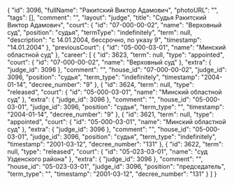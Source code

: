 {
    "id": 3096,
    "fullName": "Ракитский Виктор Адамович",
    "photoURL": "",
    "tags": [],
    "comment": "",
    "layout": "judge",
    "title": "Судья Ракитский Виктор Адамович",
    "court": {
        "id": "07-000-00-02",
        "name": "Верховный суд",
        "position": "судья",
        "termType": "indefinitely",
        "term": null,
        "description": "c 14.01.2004, бессрочно, по указу 9",
        "timestamp": "14.01.2004"
    },
    "previousCourt": {
        "id": "05-000-03-01",
        "name": "Минский областной суд"
    },
    "career": [
        {
            "id": 3623,
            "term": null,
            "type": "appointed",
            "court": {
                "id": "07-000-00-02",
                "name": "Верховный суд"
            },
            "extra": {
                "judge_id": 3096
            },
            "comment": "",
            "house_id": "07-000-00-02",
            "judge_id": 3096,
            "position": "судья",
            "term_type": "indefinitely",
            "timestamp": "2004-01-14",
            "decree_number": "9"
        },
        {
            "id": 3624,
            "term": null,
            "type": "released",
            "court": {
                "id": "05-000-03-01",
                "name": "Минский областной суд"
            },
            "extra": {
                "judge_id": 3096
            },
            "comment": "",
            "house_id": "05-000-03-01",
            "judge_id": 3096,
            "position": "судья",
            "term_type": "",
            "timestamp": "2004-01-14",
            "decree_number": "9"
        },
        {
            "id": 3621,
            "term": null,
            "type": "appointed",
            "court": {
                "id": "05-000-03-01",
                "name": "Минский областной суд"
            },
            "extra": {
                "judge_id": 3096
            },
            "comment": "",
            "house_id": "05-000-03-01",
            "judge_id": 3096,
            "position": "судья",
            "term_type": "indefinitely",
            "timestamp": "2001-03-12",
            "decree_number": "131"
        },
        {
            "id": 3622,
            "term": null,
            "type": "released",
            "court": {
                "id": "05-023-03-01",
                "name": "суд Узденского района"
            },
            "extra": {
                "judge_id": 3096
            },
            "comment": "",
            "house_id": "05-023-03-01",
            "judge_id": 3096,
            "position": "председатель",
            "term_type": "",
            "timestamp": "2001-03-12",
            "decree_number": "131"
        }
    ]
}